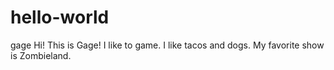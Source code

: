 # hello-world
gage
Hi! This is Gage! I like to game. I like tacos and dogs. My favorite show is Zombieland.
